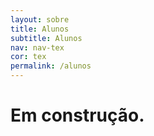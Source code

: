 ```yaml
---
layout: sobre
title: Alunos
subtitle: Alunos
nav: nav-tex
cor: tex
permalink: /alunos
---
```


# Em construção.
